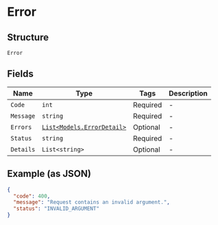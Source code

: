 
# Error

## Structure

`Error`

## Fields

| Name | Type | Tags | Description |
|  --- | --- | --- | --- |
| `Code` | `int` | Required | - |
| `Message` | `string` | Required | - |
| `Errors` | [`List<Models.ErrorDetail>`](../../doc/models/error-detail.md) | Optional | - |
| `Status` | `string` | Required | - |
| `Details` | `List<string>` | Optional | - |

## Example (as JSON)

```json
{
  "code": 400,
  "message": "Request contains an invalid argument.",
  "status": "INVALID_ARGUMENT"
}
```

